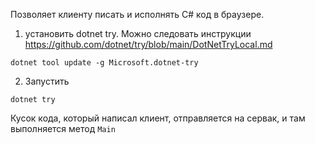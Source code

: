 Позволяет клиенту писать и исполнять C# код в браузере.

1. установить dotnet try. Можно следовать инструкции https://github.com/dotnet/try/blob/main/DotNetTryLocal.md
```
dotnet tool update -g Microsoft.dotnet-try
```
2. Запустить
```
dotnet try
```

Кусок кода, который написал клиент, отправляется на сервак, и там выполняется метод `Main`